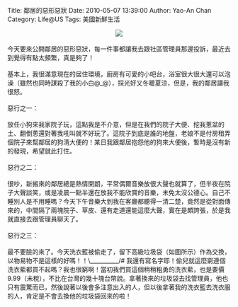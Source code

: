 Title: 鄰居的惡形惡狀
Date: 2010-05-07 13:39:00
Author: Yao-An Chan
Category: Life@US
Tags: 美國新鮮生活


<div class='post'>
<div class="separator" style="clear: both; text-align: center;"><a href="http://1.bp.blogspot.com/_mvtDPM7iODU/S-R4eNXGbfI/AAAAAAAAHMg/Fl2yz4xcq_w/s1600/YAN_8545.JPG" imageanchor="1" style="margin-left: 1em; margin-right: 1em;"><img border="0" src="http://1.bp.blogspot.com/_mvtDPM7iODU/S-R4eNXGbfI/AAAAAAAAHMg/Fl2yz4xcq_w/s320/YAN_8545.JPG" /></a></div><br />今天要來公開鄰居的惡形惡狀，每一件事都讓我去跟社區管理員那邊投訴，最近去到覺得有點太頻繁，真是夠了！<br /><br />基本上，我很滿意現在的居住環境，廚房有可愛的小吧台，浴室很大很大還可以泡澡（雖然也同時謀殺了我的小白@_@），採光好又冬暖夏涼，但是，我的鄰居讓我很怒。<br /><br />惡行之一：<br /><br />放任小狗來我家院子玩，這點我是不介意，但是在我們的院子大便、挖我蔥盆的土、翻倒蔥還對著我吼叫就不好玩了。這院子到底是誰的地盤，老娘不是付房租弄個院子來幫鄰居的狗清大便的！某日我跟鄰居抱怨他的狗來大便後，暫時是沒有新的發現，希望就此打住。<br /><br />惡行之二：<br /><br />很吵，新搬來的鄰居總是熱情開朗，平常偶爾音樂放很大聲也就算了，但半夜在院子大聲談笑，或是凌晨一點半還在放我不能欣賞的音樂，未免太沒公德心。自己不睡別人是不用睡嗎？今天下午音樂大到我在客廳都聽得一清二楚，竟然是從對面傳來的，中間隔了兩塊院子、草皮、還有走道還能這麼大聲，實在是頗誇張，於是我就直接去跟管理員聊天了。<br /><br />惡行之三：<br /><br />最不要臉的來了。今天洗衣藍被偷走了，留下高級垃圾袋（如圖所示）作為交換，以物易物不是這樣的好嗎！！\__________/# 我還有寫名字耶！偷兒就這麼窮連個洗衣藍都買不起嗎？我也很窮啊！當初我們買這個稍稍粗勇的洗衣藍，也是要價9.99（未稅），不比在台灣的幾十塊台幣說。拿著換來的垃圾袋去找管理員，他也只有震驚而已，然後說著以後會多注意出入的人，但以後拿著我的洗衣籃去洗衣服的人，肯定是不會去換他的垃圾袋回來的啦！</div>
